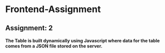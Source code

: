# Frontend-Assignment

## Assignment: 2

#### The Table is built dynamically using Javascript where data for the table comes from a JSON file stored on the server.
